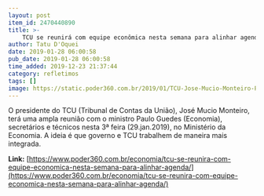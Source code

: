 ```yaml
---
layout: post
item_id: 2470440890
title: >-
    TCU se reunirá com equipe econômica nesta semana para alinhar agenda
author: Tatu D'Oquei
date: 2019-01-28 06:00:58
pub_date: 2019-01-28 06:00:58
time_added: 2019-12-23 21:37:44
category: refletimos
tags: []
image: https://static.poder360.com.br/2019/01/TCU-Jose-Mucio-Monteiro-Poder360-CafeDaManha-320-1-1200x630.jpg
---
```


O presidente do TCU (Tribunal de Contas da União), José Mucio Monteiro, terá uma ampla reunião com o ministro Paulo Guedes (Economia), secretários e técnicos nesta 3ª feira (29.jan.2019), no Ministério da Economia. A ideia é que governo e TCU trabalhem de maneira mais integrada.

**Link:** [https://www.poder360.com.br/economia/tcu-se-reunira-com-equipe-economica-nesta-semana-para-alinhar-agenda/](https://www.poder360.com.br/economia/tcu-se-reunira-com-equipe-economica-nesta-semana-para-alinhar-agenda/)

